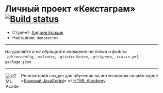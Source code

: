 # Личный проект «Кекстаграм» [![Build status][travis-image]][travis-url]

* Студент: [Андрей Ерохин](https://up.htmlacademy.ru/javascript/11/user/189337).
* Наставник: `Неизвестно`.

---

_Не удаляйте и не обращайте внимание на папки и файлы:_<br>
_`.editorconfig`, `.eslintrc`, `.gitattributes`, `.gitignore`, `.travis.yml`, `package.json`._

---

<a href="https://htmlacademy.ru/intensive/javascript"><img align="left" width="50" height="50" title="HTML Academy" src="https://up.htmlacademy.ru/static/img/intensive/javascript/logo-for-github.svg"></a>

Репозиторий создан для обучения на интенсивном онлайн‑курсе «[Базовый JavaScript](https://htmlacademy.ru/intensive/javascript)» от [HTML Academy](https://htmlacademy.ru).

[travis-image]: https://travis-ci.org/htmlacademy-javascript/189337-kekstagram.svg?branch=master
[travis-url]: https://travis-ci.org/htmlacademy-javascript/189337-kekstagram
